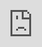 ```yaml
---
layout: HackTheBox
title:  "HackTheBox - TarTarSauce"
date:   2021-01-31 16:00:00 +0530
categories: Walkthrough HackTheBox
---
```

<p style="font-family:arial;">HackTheBox TarTarSauce<br><br>
</p>
<iframe src="https://drive.google.com/file/d/12-rg-5cFRe2HcOWZahlpP3kZANEX8IXG/preview" style="position:fixed; top:0px; left:0px; bottom:0px; right:0px; width:100%; height:100%; border:none; margin:0; padding:0; overflow:hidden; z-index:999999;"></iframe>
